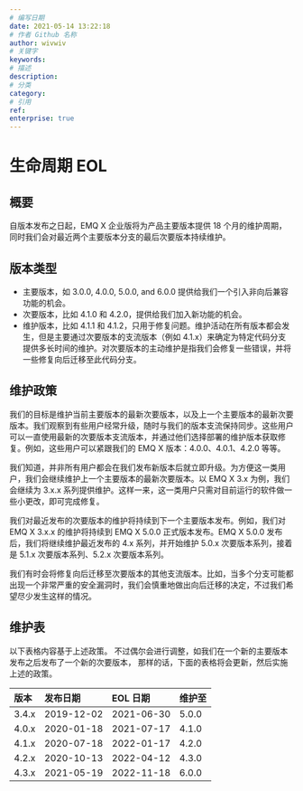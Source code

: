 ```yaml
---
# 编写日期
date: 2021-05-14 13:22:18
# 作者 Github 名称
author: wivwiv
# 关键字
keywords:
# 描述
description:
# 分类
category: 
# 引用
ref:
enterprise: true
---
```


# 生命周期 EOL

## 概要

自版本发布之日起，EMQ X 企业版将为产品主要版本提供 18 个月的维护周期，同时我们会对最近两个主要版本分支的最后次要版本持续维护。

## 版本类型

- 主要版本，如 3.0.0, 4.0.0, 5.0.0, and 6.0.0 提供给我们一个引入非向后兼容功能的机会。
- 次要版本，比如 4.1.0 和 4.2.0，提供给我们加入新功能的机会。
- 维护版本，比如 4.1.1 和 4.1.2，只用于修复问题。维护活动在所有版本都会发生，但是主要通过次要版本的支流版本（例如 4.1.x）来确定为特定代码分支提供多长时间的维护。对次要版本的主动维护是指我们会修复一些错误，并将一些修复向后迁移至此代码分支。

## 维护政策

我们的目标是维护当前主要版本的最新次要版本，以及上一个主要版本的最新次要版本。我们观察到有些用户经常升级，随时与我们的版本支流保持同步。这些用户可以一直使用最新的次要版本支流版本，并通过他们选择部署的维护版本获取修复。例如，这些用户可以紧跟我们的 EMQ X 版本：4.0.0、4.0.1、4.2.0 等等。

我们知道，并非所有用户都会在我们发布新版本后就立即升级。为方便这一类用户，我们会继续维护上一个主要版本的最新次要版本。以 EMQ X 3.x 为例，我们会继续为 3.x.x 系列提供维护。这样一来，这一类用户只需对目前运行的软件做一些小更改，即可完成修复。

我们对最近发布的次要版本的维护将持续到下一个主要版本发布。例如，我们对 EMQ X 3.x.x 的维护将持续到 EMQ X 5.0.0 正式版本发布。EMQ X 5.0.0 发布后，我们将继续维护最近发布的 4.x 系列，并开始维护 5.0.x 次要版本系列，接着是 5.1.x 次要版本系列、5.2.x 次要版本系列。

我们有时会将修复向后迁移至次要版本的其他支流版本。比如，当多个分支可能都出现一个非常严重的安全漏洞时，我们会慎重地做出向后迁移的决定，不过我们希望尽少发生这样的情况。

## 维护表

以下表格内容基于上述政策。 不过偶尔会进行调整，如我们在一个新的主要版本发布之后发布了一个新的次要版本， 那样的话，下面的表格将会更新，然后实施上述的政策。

| **版本** | **发布日期** | **EOL 日期** | **维护至** |
| :------- | :----------- | :----------- | :--------- |
| 3.4.x    | 2019-12-02   | 2021-06-30   | 5.0.0      |
| 4.0.x    | 2020-01-18   | 2021-07-17   | 4.1.0      |
| 4.1.x    | 2020-07-18   | 2022-01-17   | 4.2.0      |
| 4.2.x    | 2020-10-13   | 2022-04-12   | 4.3.0      |
| 4.3.x    | 2021-05-19   | 2022-11-18   | 6.0.0      |